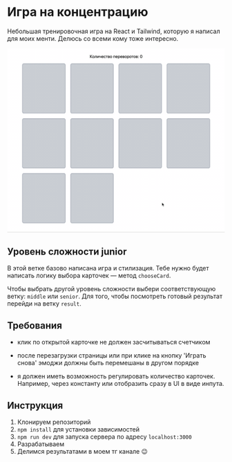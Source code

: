 # Игра на концентрацию

Небольшая тренировочная игра на React и Tailwind, которую я написал для моих менти. Делюсь со всеми кому тоже интересно.

![Concentration game](./public/concentration-game.gif)

## Уровень сложности junior

В этой ветке базово написана игра и стилизация. Тебе нужно будет написать логику выбора карточек — метод `chooseCard`.

Чтобы выбрать другой уровень сложности выбери соответствующую ветку: `middle` или `senior`. Для того, чтобы посмотреть готовый результат перейди на ветку `result`.

## Требования

- клик по открытой карточке не должен засчитываться счетчиком

- после перезагрузки страницы или при клике на кнопку 'Играть снова' эмоджи должны быть перемешаны в другом порядке

- я должен иметь возможность регулировать количество карточек. Например, через константу или отобразить сразу в UI в виде инпута.

## Инструкция

1. Клонируем репозиторий
2. `npm install` для установки зависимостей
3. `npm run dev` для запуска сервера по адресу `localhost:3000`
4. Разрабатываем
5. Делимся результатами в моем тг канале 😉